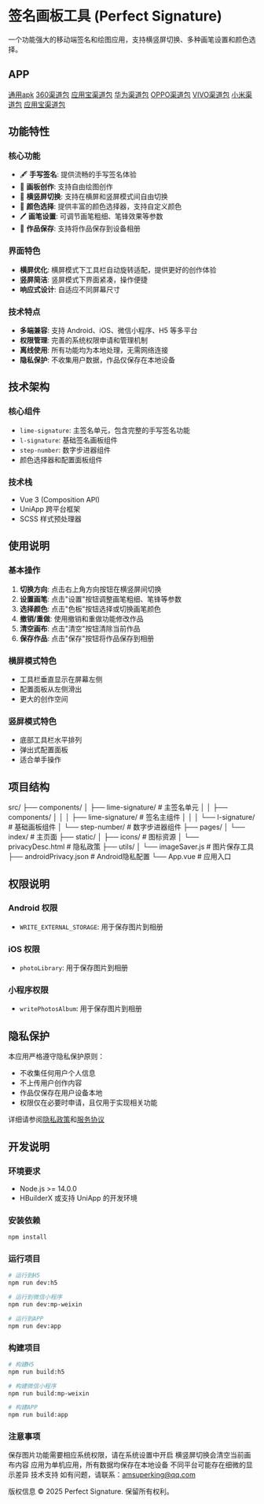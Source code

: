 # 签名画板工具 (Perfect Signature)

一个功能强大的移动端签名和绘图应用，支持横竖屏切换、多种画笔设置和颜色选择。

## APP
[通用apk](./dist/release/apk/__UNI__CEC06C5__20250802153816.apk)
[360渠道包](./dist//release/apk/__UNI__CEC06C5_360_20250802153816.apk)
[应用宝渠道包](./dist/release/apk/__UNI__CEC06C5_yyb_20250802153816.apk)
[华为渠道包](./dist/release/apk/__UNI__CEC06C5_huawei_20250802153816.apk)
[OPPO渠道包](./dist/release/apk/__UNI__CEC06C5_oppo_20250802153816.apk)
[VIVO渠道包](./dist/release/apk/__UNI__CEC06C5_vivo_20250802153816.apk)
[小米渠道包](./dist/release/apk/__UNI__CEC06C5_xiaomi_20250802153816.apk)
[应用宝渠道包](./dist/release/apk/__UNI__CEC06C5_yyb_20250802153816.apk)

## 功能特性

### 核心功能
- 🖋️ **手写签名**: 提供流畅的手写签名体验
- 🎨 **画板创作**: 支持自由绘图创作
- 🔄 **横竖屏切换**: 支持在横屏和竖屏模式间自由切换
- 🎨 **颜色选择**: 提供丰富的颜色选择器，支持自定义颜色
- 🖊️ **画笔设置**: 可调节画笔粗细、笔锋效果等参数
- 💾 **作品保存**: 支持将作品保存到设备相册

### 界面特色
- **横屏优化**: 横屏模式下工具栏自动旋转适配，提供更好的创作体验
- **竖屏简洁**: 竖屏模式下界面紧凑，操作便捷
- **响应式设计**: 自适应不同屏幕尺寸

### 技术特点
- **多端兼容**: 支持 Android、iOS、微信小程序、H5 等多平台
- **权限管理**: 完善的系统权限申请和管理机制
- **离线使用**: 所有功能均为本地处理，无需网络连接
- **隐私保护**: 不收集用户数据，作品仅保存在本地设备

## 技术架构

### 核心组件
- `lime-signature`: 主签名单元，包含完整的手写签名功能
- `l-signature`: 基础签名画板组件
- `step-number`: 数字步进器组件
- 颜色选择器和配置面板组件

### 技术栈
- Vue 3 (Composition API)
- UniApp 跨平台框架
- SCSS 样式预处理器

## 使用说明

### 基本操作
1. **切换方向**: 点击右上角方向按钮在横竖屏间切换
2. **设置画笔**: 点击"设置"按钮调整画笔粗细、笔锋等参数
3. **选择颜色**: 点击"色板"按钮选择或切换画笔颜色
4. **撤销/重做**: 使用撤销和重做功能修改作品
5. **清空画布**: 点击"清空"按钮清除当前作品
6. **保存作品**: 点击"保存"按钮将作品保存到相册

### 横屏模式特色
- 工具栏垂直显示在屏幕左侧
- 配置面板从左侧滑出
- 更大的创作空间

### 竖屏模式特色
- 底部工具栏水平排列
- 弹出式配置面板
- 适合单手操作

## 项目结构
src/ ├── components/ │ ├── lime-signature/ # 主签名单元 │ │ ├── components/ │ │ │ ├── lime-signature/ # 签名主组件 │ │ │ └── l-signature/ # 基础画板组件 │ └── step-number/ # 数字步进器组件 ├── pages/ │ └── index/ # 主页面 ├── static/ │ ├── icons/ # 图标资源 │ └── privacyDesc.html # 隐私政策 ├── utils/ │ └── imageSaver.js # 图片保存工具 ├── androidPrivacy.json # Android隐私配置 └── App.vue # 应用入口


## 权限说明

### Android 权限
- `WRITE_EXTERNAL_STORAGE`: 用于保存图片到相册

### iOS 权限
- `photoLibrary`: 用于保存图片到相册

### 小程序权限
- `writePhotosAlbum`: 用于保存图片到相册

## 隐私保护

本应用严格遵守隐私保护原则：
- 不收集任何用户个人信息
- 不上传用户创作内容
- 作品仅保存在用户设备本地
- 权限仅在必要时申请，且仅用于实现相关功能

详细请参阅[隐私政策](./static/privacyDesc.html)和[服务协议](./static/serviceAgreement.html)

## 开发说明

### 环境要求
- Node.js >= 14.0.0
- HBuilderX 或支持 UniApp 的开发环境

### 安装依赖
```bash
npm install
```
### 运行项目
```bash
# 运行到H5
npm run dev:h5

# 运行到微信小程序
npm run dev:mp-weixin

# 运行到APP
npm run dev:app
```

### 构建项目
```bash
# 构建H5
npm run build:h5

# 构建微信小程序
npm run build:mp-weixin

# 构建APP
npm run build:app
```

### 注意事项
保存图片功能需要相应系统权限，请在系统设置中开启
横竖屏切换会清空当前画布内容
应用为单机应用，所有数据均保存在本地设备
不同平台可能存在细微的显示差异
技术支持
如有问题，请联系：amsuperking@qq.com

版权信息
© 2025 Perfect Signature. 保留所有权利。